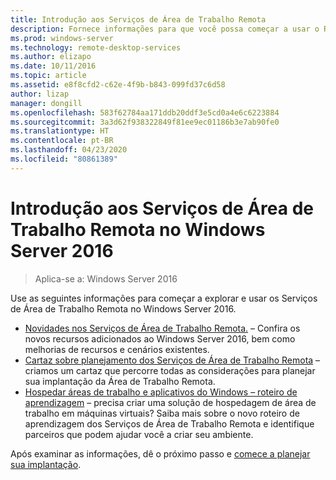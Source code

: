 ```yaml
---
title: Introdução aos Serviços de Área de Trabalho Remota
description: Fornece informações para que você possa começar a usar o RDS no Windows Server 2016.
ms.prod: windows-server
ms.technology: remote-desktop-services
ms.author: elizapo
ms.date: 10/11/2016
ms.topic: article
ms.assetid: e8f8cfd2-c62e-4f9b-b843-099fd37c6d58
author: lizap
manager: dongill
ms.openlocfilehash: 583f62784aa171ddb20ddf3e5cd0a4e6c6223884
ms.sourcegitcommit: 3a3d62f938322849f81ee9ec01186b3e7ab90fe0
ms.translationtype: HT
ms.contentlocale: pt-BR
ms.lasthandoff: 04/23/2020
ms.locfileid: "80861389"
---
```

# <a name="get-started-with-remote-desktop-services-in-windows-server-2016"></a>Introdução aos Serviços de Área de Trabalho Remota no Windows Server 2016

> Aplica-se a: Windows Server 2016

Use as seguintes informações para começar a explorar e usar os Serviços de Área de Trabalho Remota no Windows Server 2016.

- [Novidades nos Serviços de Área de Trabalho Remota.](rds-whats-new.md) – Confira os novos recursos adicionados ao Windows Server 2016, bem como melhorias de recursos e cenários existentes.
- [Cartaz sobre planejamento dos Serviços de Área de Trabalho Remota](rds-poster.md) – criamos um cartaz que percorre todas as considerações para planejar sua implantação da Área de Trabalho Remota.
- [Hospedar áreas de trabalho e aplicativos do Windows – roteiro de aprendizagem](rds-hosting-partners.md) – precisa criar uma solução de hospedagem de área de trabalho em máquinas virtuais? Saiba mais sobre o novo roteiro de aprendizagem dos Serviços de Área de Trabalho Remota e identifique parceiros que podem ajudar você a criar seu ambiente.

Após examinar as informações, dê o próximo passo e [comece a planejar sua implantação](rds-plan-and-design.md).